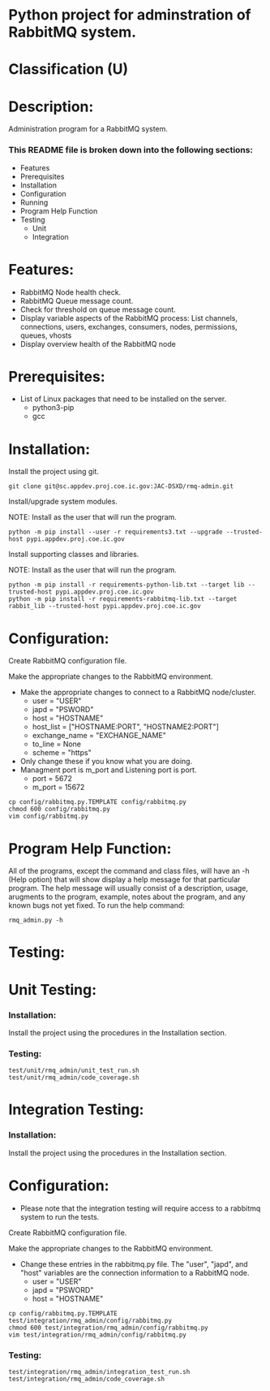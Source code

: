 # Python project for adminstration of RabbitMQ system.
# Classification (U)

# Description:
  Administration program for a RabbitMQ system.


###  This README file is broken down into the following sections:
 * Features
 * Prerequisites
 * Installation
 * Configuration
 * Running
 * Program Help Function
 * Testing
   - Unit
   - Integration


# Features:
 * RabbitMQ Node health check.
 * RabbitMQ Queue message count.
 * Check for threshold on queue message count.
 * Display variable aspects of the RabbitMQ process: List channels, connections, users, exchanges, consumers, nodes, permissions, queues, vhosts
 * Display overview health of the RabbitMQ node


# Prerequisites:
  * List of Linux packages that need to be installed on the server.
    - python3-pip
    - gcc


# Installation:

Install the project using git.

```
git clone git@sc.appdev.proj.coe.ic.gov:JAC-DSXD/rmq-admin.git
```

Install/upgrade system modules.

NOTE: Install as the user that will run the program.

```
python -m pip install --user -r requirements3.txt --upgrade --trusted-host pypi.appdev.proj.coe.ic.gov
```


Install supporting classes and libraries.

NOTE: Install as the user that will run the program.

```
python -m pip install -r requirements-python-lib.txt --target lib --trusted-host pypi.appdev.proj.coe.ic.gov
python -m pip install -r requirements-rabbitmq-lib.txt --target rabbit_lib --trusted-host pypi.appdev.proj.coe.ic.gov
```


# Configuration:

Create RabbitMQ configuration file.

Make the appropriate changes to the RabbitMQ environment.
  * Make the appropriate changes to connect to a RabbitMQ node/cluster.
    - user = "USER"
    - japd = "PSWORD"
    - host = "HOSTNAME"
    - host_list = ["HOSTNAME:PORT", "HOSTNAME2:PORT"]
    - exchange_name = "EXCHANGE_NAME"
    - to_line = None
    - scheme = "https"
  * Only change these if you know what you are doing.
  * Managment port is m_port and Listening port is port.
    - port = 5672
    - m_port = 15672

```
cp config/rabbitmq.py.TEMPLATE config/rabbitmq.py
chmod 600 config/rabbitmq.py
vim config/rabbitmq.py
```


# Program Help Function:

  All of the programs, except the command and class files, will have an -h (Help option) that will show display a help message for that particular program.  The help message will usually consist of a description, usage, arugments to the program, example, notes about the program, and any known bugs not yet fixed.  To run the help command:

```
rmq_admin.py -h
```


# Testing:

# Unit Testing:

### Installation:

Install the project using the procedures in the Installation section.

### Testing:

```
test/unit/rmq_admin/unit_test_run.sh
test/unit/rmq_admin/code_coverage.sh
```

# Integration Testing:

### Installation:

Install the project using the procedures in the Installation section.

# Configuration:
  * Please note that the integration testing will require access to a rabbitmq system to run the tests.

Create RabbitMQ configuration file.

Make the appropriate changes to the RabbitMQ environment.
  * Change these entries in the rabbitmq.py file.  The "user", "japd", and "host" variables are the connection information to a RabbitMQ node.
    - user = "USER"
    - japd = "PSWORD"
    - host = "HOSTNAME"

```
cp config/rabbitmq.py.TEMPLATE test/integration/rmq_admin/config/rabbitmq.py
chmod 600 test/integration/rmq_admin/config/rabbitmq.py
vim test/integration/rmq_admin/config/rabbitmq.py
```

### Testing:

```
test/integration/rmq_admin/integration_test_run.sh
test/integration/rmq_admin/code_coverage.sh
```

